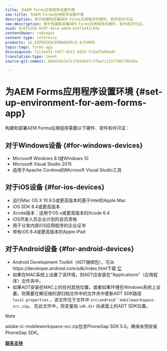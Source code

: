 ```yaml
---
title: 为AEM Forms应用程序设置环境
seo-title: 为AEM Forms应用程序设置环境
description: 用于构建和部署AEM Forms应用程序的硬件、软件和许可证。
seo-description: 用于构建和部署AEM Forms应用程序的硬件、软件和许可证。
uuid: 0c8f5259-8e9f-45ce-ade4-e14f1a41c0de
contentOwner: robhagat
content-type: reference
products: SG_EXPERIENCEMANAGER/6.4/FORMS
topic-tags: forms-app
discoiquuid: 72c3a451-fa57-4b12-8d25-fc2e6fa98adb
translation-type: tm+mt
source-git-commit: db4d19e3af11f04369fc7f6a7c13377962f0650a

---
```



# 为AEM Forms应用程序设置环境 {#set-up-environment-for-aem-forms-app}

构建和部署AEM Forms应用程序需要以下硬件、软件和许可证：

## 对于Windows设备 {#for-windows-devices}

* Microsoft Windows 8.1或Windows 10
* Microsoft Visual Studio 2015
* 适用于Apache Cordova的Microsoft Visual Studio工具

## 对于iOS设备 {#for-ios-devices}

* 运行Mac OS X 10.9.5或更高版本的基于Intel的Apple Mac
* iOS SDK 8.4或更高版本
* Xcode版本：适用于OS x或更高版本的Xcode 6.4
* iOS开发人员企业计划的会员资格
* 用于分发内部iOS应用程序的企业证书
* 带有iOS 8.4或更高版本的Apple iPad

## 对于Android设备 {#for-android-devices}

* Android Development Toolkit（ADT捆绑包），可从https://developer.android.com/sdk/index.html下载 [它](https://developer.android.com/sdk/index.html)
* 如果在MAC系统上设置了该环境，则ADT应安装在“Applications”（应用程序）文件夹中。
* 如果ADT安装在MAC上的任何其他位置，或者如果环境在Windows系统上设置，则需要在解压缩的源归档文件中的文件夹中更新ADT SDK路径 `local.properties` ，该文件位于文件中 `src\android``mobileworkspace-src.zip`。 在此文件中，将变量指 `sdk.dir` 向桌面上的ADT SDK位置。

>[!NOTE]
>
>adobe-lc-mobileworkspace-src.zip包含PhoneGap SDK 5.0。确保未预安装PhoneGap SDK。

**[联系支持](https://www.adobe.com/account/sign-in.supportportal.html)**
